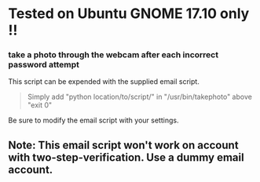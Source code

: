 # Tested on Ubuntu GNOME 17.10 only !!
### take a photo through the webcam after each incorrect password attempt

This script can be expended with the supplied email script.

>Simply add "python location/to/script/" in "/usr/bin/takephoto" above "exit 0"

Be sure to modify the email script with your settings.

## Note: This email script won't work on account with two-step-verification. Use a dummy email account.
